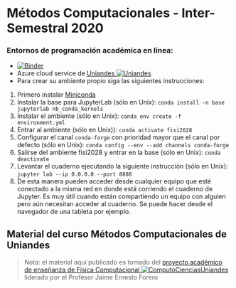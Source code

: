 # Métodos Computacionales - Inter-Semestral 2020

### Entornos de programación académica en línea:
* [![Binder](https://mybinder.org/badge_logo.svg)](https://mybinder.org/v2/gh/jpmallarino/FISI2028-202010/master?urlpath=lab/tree/ipynb)
* Azure cloud service de [Uniandes ![Uniandes](imagenes/andes_32px.png)](http://facciencias.az.uniandes.edu.co/jhub/)
* Para crear su ambiente propio siga las siguientes instrucciones:
1. Primero instalar [Miniconda](https://docs.conda.io/en/latest/miniconda.html)
2. Instalar la base para JupyterLab (sólo en Unix): `conda install -n base jupyterlab nb_conda_kernels`
3. Instalar el ambiente (sólo en Unix): `conda env create -f environment.yml`
4. Entrar al ambiente (sólo en Unix)): `conda activate fisi2028`
4. Configurar el canal `conda-forge` con prioridad mayor que el canal por defecto (sólo en Unix): `conda config --env --add channels conda-forge`
5. Salirse del ambiente fisi2028 y entrar en la base (sólo en Unix): `conda deactivate`
6. Levantar el cuaderno ejecutando la siguiente instrucción (sólo en Unix): `jupyter lab --ip 0.0.0.0 --port 8888`
7. De esta manera pueden acceder desde cualquier equipo que esté conectado a la misma red en donde está corriendo el cuaderno de Jupyter. Es muy útil cuando están compartiendo un equipo con alguien pero aún necesitan acceder al cuaderno. Se puede hacer desde el navegador de una tableta por ejemplo.

## Material del curso Métodos Computacionales de Uniandes

> Nota: el material aquí publicado es tomado del [proyecto académico de enseñanza de Física Computacional ![ComputoCienciasUniandes](imagenes/GitHub-Mark-32px.png)](http://computocienciasuniandes.github.io/) liderado por el Profesor Jaime Ernesto Forero
